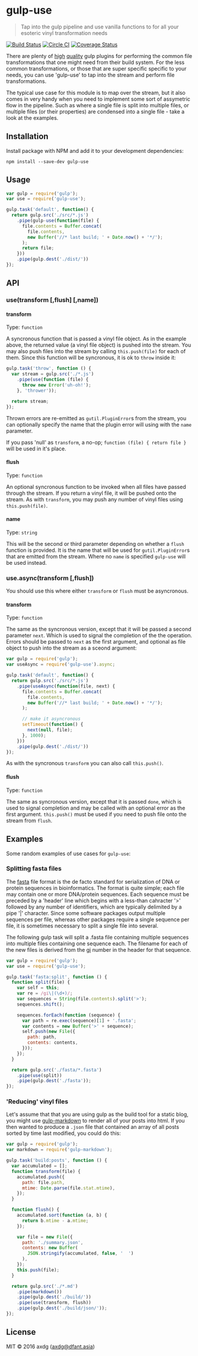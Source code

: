# gulp-use

> Tap into the gulp pipeline and use vanilla functions to for all your esoteric vinyl transformation needs

[![Build Status](https://travis-ci.org/axdg/gulp-use.svg?branch=master)](https://travis-ci.org/axdg/gulp-use) [![Circle CI](https://circleci.com/gh/axdg/gulp-use/tree/master.svg?style=shield)](https://circleci.com/gh/axdg/gulp-use/tree/master) [![Coverage Status](https://coveralls.io/repos/github/axdg/gulp-use/badge.svg?branch=master)](https://coveralls.io/github/axdg/gulp-use?branch=master)

There are plenty of [high](https://github.com/search?q=%40sindresorhus+gulp-) [quality](https://github.com/search?utf8=%E2%9C%93&q=%40contra+gulp-&type=Repositories&ref=searchresults) gulp plugins for performing the common file transformations that one might need from their build system. For the less common transformations, or those that are super specific specific to your needs, you can use 'gulp-use' to tap into the stream and perform file transformations. 

The typical use case for this module is to map over the stream, but it also comes in very handy when you need to implement some sort of assymetric flow in the pipeline. Such as where a single file is split into multiple files, or multiple files (or their properties) are condensed into a single file - take a look at the examples.

## Installation

Install package with NPM and add it to your development dependencies:

`npm install --save-dev gulp-use`

## Usage

```js
var gulp = require('gulp');
var use = require('gulp-use');

gulp.task('default', function() {
  return gulp.src('./src/*.js')
    .pipe(gulp-use(function(file) {
      file.contents = Buffer.concat(
        file.contents, 
        new Buffer('//* last build; ' + Date.now() + '*/');
      );
      return file;
    }))
    .pipe(gulp.dest('./dist/'))
});

```

## API

### use(transform [,flush] [,name])

#### transform

Type: `function`

A syncronous function that is passed a vinyl file object. As in the example above, the returned value (a vinyl file object) is pushed into the stream. You may also push files into the stream by calling `this.push(file)` for each of them. Since this function will be syncronous, it is ok to `throw` inside it:

```js
gulp.task('throw', function () {
  var stream = gulp.src('./*.js')
    .pipe(use(function (file) {
      throw new Error('uh-oh!');
    }, 'thrower'));

  return stream;
});
```

Thrown errors are re-emitted as `gutil.PluginError`s from the stream, you can optionally specify the name that the plugin error will using with the `name` parameter.

If you pass 'null' as `transform`, a no-op; `function (file) { return file }` will be used in it's place.

#### flush

Type: `function`

An optional syncronous function to be invoked when all files have passed through the stream. If you return a vinyl file, it will be pushed onto the stream. As with `transform`, you may push any number of vinyl files using `this.push(file)`.

#### name

Type: `string`

This will be the second or third parameter depending on whether a `flush` function is provided. It is the name that will be used for `gutil.PluginError`s that are emitted from the stream. Where no `name` is specified `gulp-use` will be used instead.

### use.async(transform [,flush])

You should use this where either `transform` or `flush` must be asyncronous.

#### transform

Type: `function`

The same as the syncronous version, except that it will be passed a second parameter `next`. Which is used to signal the completion of the the operation. Errors should be passed to `next` as the first argument, and optional as file object to push into the stream as a sceond argument:

```js
var gulp = require('gulp');
var useAsync = require('gulp-use').async;

gulp.task('default', function() {
  return gulp.src('./src/*.js')
    .pipe(useAsync(function(file, next) {
      file.contents = Buffer.concat(
        file.contents, 
        new Buffer('//* last build; ' + Date.now() + '*/');
      );

      // make it asyncronous
      setTimeout(function() {
        next(null, file);
      }, 1000);
    }))
    .pipe(gulp.dest('./dist/'))
});
```

As with the syncronous `transform` you can also call `this.push()`.

#### flush

Type: `function`

The same as syncronous version, except that it is passed `done`, which is used to signal completion and may be called with an optional error as the first argument. `this.push()` must be used if you need to push file onto the stream from `flush`.

## Examples

Some random examples of use cases for `gulp-use`:

### Splitting fasta files

The [fasta](https://en.wikipedia.org/wiki/FASTA_format) file format is the de facto standard for serialization of DNA or protein sequences in bioinformatics. The format is quite simple; each file may contain one or more DNA/protein sequences. Each sequence must be preceded by a 'header' line which begins with a less-than cahracter '>' followed by any number of identifiers, which are typically delimited by a pipe '|' character. Since some software packages output multiple sequences per file, whereas other packages require a single sequence per file, it is sometimes necessary to split a single file into several.

The following gulp task will split a .fasta file containing multiple sequences into multiple files containing one sequence each. The filename for each of the new files is derived from the [gi](http://www.ncbi.nlm.nih.gov/Sitemap/sequenceIDs.html) number in the header for that sequence.

```js
var gulp = require('gulp');
var use = require('gulp-use');

gulp.task('fasta:split', function () {
  function split(file) {
    var self = this;
    var re = /gi\|(\d+)/;
    var sequences = String(file.contents).split('>');
    sequences.shift();

    sequences.forEach(function (sequence) {
      var path = re.exec(sequence)[1] + '.fasta';
      var contents = new Buffer('>' + sequence);
      self.push(new File({
        path: path,
        contents: contents,
      }));
    });
  }

  return gulp.src('./fasta/*.fasta')
    .pipe(use(split))
    .pipe(gulp.dest('./fasta'));
});
```

### 'Reducing' vinyl files

Let's assume that that you are using gulp as the build tool for a static blog, you might use [gulp-markdown](https://github.com/sindresorhus/gulp-markdown) to render all of your posts into html. If you then wanted to produce a `.json` file that contained an array of all
posts sorted by time last modified, you could do this:

```js
var gulp = require('gulp');
var markdown = require('gulp-markdown');

gulp.task('build:posts', function () {
  var accumulated = [];
  function transform(file) {
    accumulated.push({
      path: file.path,
      mtime: Date.parse(file.stat.mtime),
    });
  }

  function flush() {
    accumulated.sort(function (a, b) {
      return b.mtime - a.mtime;
    });

    var file = new File({
      path: './summary.json',
      contents: new Buffer(
        JSON.stringify(accumulated, false, '  ')
      ),
    });
    this.push(file);
  }

  return gulp.src('./*.md')
    .pipe(markdown())
    .pipe(gulp.dest('./build/'))
    .pipe(use(transform, flush))
    .pipe(gulp.dest('./build/json/'));
});
```
## License

MIT © 2016 axdg (<axdg@dfant.asia>)
